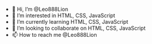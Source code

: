 - 👋 Hi, I’m @Leo888Lion
- 👀 I’m interested in HTML, CSS, JavaScript
- 🌱 I’m currently learning HTML, CSS, JavaScript
- 💞️ I’m looking to collaborate on HTML, CSS, JavaScript
- 📫 How to reach me @Leo888Lion

<!---
Leo888Lion/Leo888Lion is a ✨ special ✨ repository because its `README.md` (this file) appears on your GitHub profile.
You can click the Preview link to take a look at your changes.
--->
